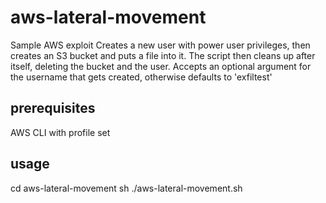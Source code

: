 # aws-lateral-movement
Sample AWS exploit
Creates a new user with power user privileges, then creates an S3 bucket and puts a file into it.
The script then cleans up after itself, deleting the bucket and the user.
Accepts an optional argument for the username that gets created, otherwise defaults to 'exfiltest'

## prerequisites
AWS CLI with profile set

## usage
cd aws-lateral-movement
sh ./aws-lateral-movement.sh

